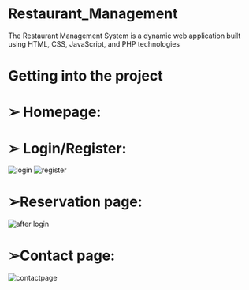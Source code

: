 # Restaurant_Management
The Restaurant Management System is a dynamic web application built using HTML, CSS, JavaScript, and PHP technologies
# Getting into the project
# ➢ Homepage:


# ➢ Login/Register:
![login](https://github.com/royyashi/Restaurant_Management/assets/136875970/61f711f0-54c4-47d8-8db0-c0603bf3baca)
![register](https://github.com/royyashi/Restaurant_Management/assets/136875970/02fdef1a-4c9f-49fc-8f48-3aabf8267210)
# ➢Reservation page:
![after login](https://github.com/royyashi/Restaurant_Management/assets/136875970/d8e08d50-8877-4b49-b73d-3ef228a444b4)
# ➢Contact page:
![contactpage](https://github.com/royyashi/Restaurant_Management/assets/136875970/08bfa8f4-8a13-49d7-acde-7874eef45f08)
